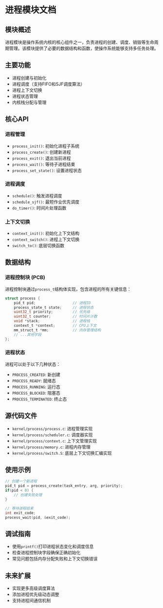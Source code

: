 # 进程模块文档

## 模块概述

进程模块是操作系统内核的核心组件之一，负责进程的创建、调度、销毁等生命周期管理。该模块提供了必要的数据结构和函数，使操作系统能够支持多任务处理。

## 主要功能

- 进程创建与初始化
- 进程调度（支持FIFO和SJF调度算法）
- 进程上下文切换
- 进程状态管理
- 内核栈分配与管理

## 核心API

### 进程管理

- `process_init()`: 初始化进程子系统
- `process_create()`: 创建新进程
- `process_exit()`: 退出当前进程
- `process_wait()`: 等待子进程结束
- `process_set_state()`: 设置进程状态

### 进程调度

- `schedule()`: 触发进程调度
- `schedule_sjf()`: 最短作业优先调度
- `do_timer()`: 时间片处理函数

### 上下文切换

- `context_init()`: 初始化上下文结构
- `context_switch()`: 进程上下文切换
- `switch_to()`: 底层切换函数

## 数据结构

### 进程控制块 (PCB)

进程控制块通过`process_t`结构体实现，包含进程的所有关键信息：

```c
struct process {
    pid_t pid;                 // 进程ID
    process_state_t state;     // 进程状态
    uint32_t priority;         // 优先级
    uint32_t counter;          // 时间片计数
    void *stack;               // 进程栈
    context_t *context;        // CPU上下文
    mm_struct_t *mm;           // 内存管理结构
    // ...其他字段
};
```

### 进程状态

进程可以处于以下几种状态：

- `PROCESS_CREATED`: 新创建
- `PROCESS_READY`: 就绪态
- `PROCESS_RUNNING`: 运行态
- `PROCESS_BLOCKED`: 阻塞态
- `PROCESS_TERMINATED`: 终止态

## 源代码文件

- `kernel/process/process.c`: 进程管理实现
- `kernel/process/scheduler.c`: 调度器实现
- `kernel/process/context.c`: 上下文管理实现
- `kernel/process/memory.c`: 进程内存管理
- `kernel/process/switch.S`: 底层上下文切换汇编实现

## 使用示例

```c
// 创建一个新进程
pid_t pid = process_create(task_entry, arg, priority);
if(pid < 0) {
    // 创建失败处理
}

// 等待进程结束
int exit_code;
process_wait(pid, &exit_code);
```

## 调试指南

- 使用`printf()`打印进程状态变化和调度信息
- 检查进程控制块字段确保正确初始化
- 常见问题包括内存分配失败和上下文切换错误

## 未来扩展

- 实现更多高级调度算法
- 添加进程优先级动态调整
- 支持进程间通信机制 